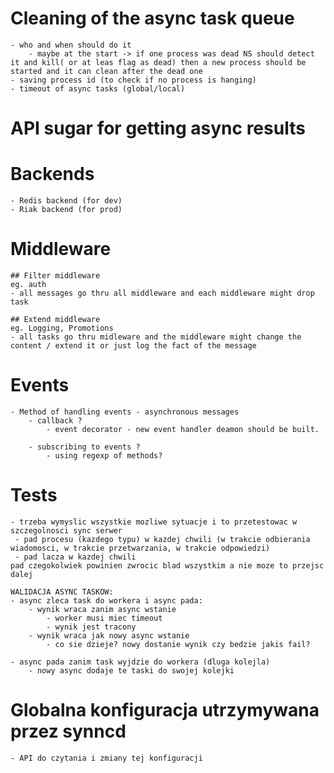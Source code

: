 
# Cleaning of the async task queue
    - who and when should do it
        - maybe at the start -> if one process was dead NS should detect it and kill( or at leas flag as dead) then a new process should be started and it can clean after the dead one
    - saving process id (to check if no process is hanging)
    - timeout of async tasks (global/local)

# API sugar for getting async results

# Backends
    - Redis backend (for dev)
    - Riak backend (for prod)

# Middleware
    ## Filter middleware
    eg. auth
    - all messages go thru all middleware and each middleware might drop task

    ## Extend middleware
    eg. Logging, Promotions
    - all tasks go thru midleware and the middleware might change the content / extend it or just log the fact of the message

# Events
    - Method of handling events - asynchronous messages
        - callback ?
            - event decorator - new event handler deamon should be built.

        - subscribing to events ?
            - using regexp of methods?

# Tests
    - trzeba wymyslic wszystkie mozliwe sytuacje i to przetestowac w szczegolnosci sync serwer
     - pad procesu (kazdego typu) w kazdej chwili (w trakcie odbierania wiadomosci, w trakcie przetwarzania, w trakcie odpowiedzi)
     - pad lacza w kazdej chwili
    pad czegokolwiek powinien zwrocic blad wszystkim a nie moze to przejsc dalej

    WALIDACJA ASYNC TASKOW:
    - async zleca task do workera i async pada:
        - wynik wraca zanim async wstanie
            - worker musi miec timeout
            - wynik jest tracony
        - wynik wraca jak nowy async wstanie
            - co sie dzieje? nowy dostanie wynik czy bedzie jakis fail?

    - async pada zanim task wyjdzie do workera (dluga kolejla)
        - nowy async dodaje te taski do swojej kolejki


# Globalna konfiguracja utrzymywana przez synncd
    - API do czytania i zmiany tej konfiguracji